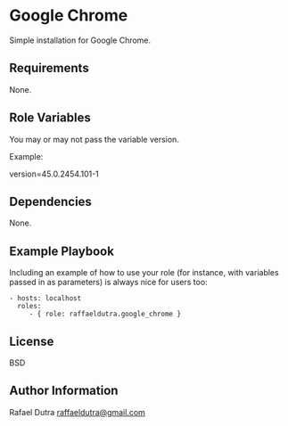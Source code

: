 Google Chrome
=========

Simple installation for Google Chrome.

Requirements
------------

None.

Role Variables
--------------

You may or may not pass the variable version.

Example:

version=45.0.2454.101-1

Dependencies
------------

None.

Example Playbook
----------------

Including an example of how to use your role (for instance, with variables passed in as parameters) is always nice for users too:

    - hosts: localhost
      roles:
         - { role: raffaeldutra.google_chrome }

License
-------

BSD

Author Information
------------------

Rafael Dutra <raffaeldutra@gmail.com>